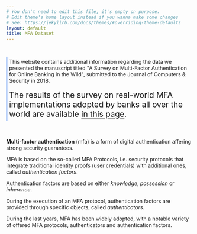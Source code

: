 ```yaml
---
# You don't need to edit this file, it's empty on purpose.
# Edit theme's home layout instead if you wanna make some changes
# See: https://jekyllrb.com/docs/themes/#overriding-theme-defaults
layout: default
title: MFA Dataset
---
```


<div style="margin-top: 40px; border-left: 3px solid #6d9ff5;padding: 5px;">
This website contains additional information regarding the data we presented the manuscript titled 
"A Survey on Multi-Factor Authentication for Online Banking in the Wild", submitted to the Journal of Computers & Security in 2018. 
<br/><br/>
<span style="font-size:16pt;">
The results of the survey on real-world MFA implementations adopted by banks all over the world are available <a href="survey/survey-table">in this page</a>.
</span>
</div>

<br/><br/>
**Multi-factor authentication** (mfa) is a form of digital authentication affering strong security guarantees.

MFA is based on the so-called MFA Protocols, i.e. security protocols that integrate traditional identity proofs (user credentials) with additional ones, called *authentication factors*.

Authentication factors are based on either *knowledge*, *possession* or *inherence*. 

During the execution of an MFA protocol, authentication factors are provided through specific
objects, called *authenticators*.

During the last years, MFA has been widely adopted, with a notable variety of offered MFA protocols, authenticators and authentication factors.

